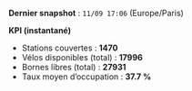 **Dernier snapshot** : `11/09 17:06` (Europe/Paris)

**KPI (instantané)**

- Stations couvertes : **1470**
- Vélos disponibles (total) : **17996**
- Bornes libres (total) : **27931**
- Taux moyen d’occupation : **37.7 %**
